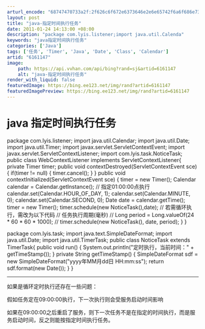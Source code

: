 ```yaml
---
arturl_encode: "68747470733a2f:2f626c6f672e6373646e2e6e65742f6a6f686e736f6e76696c:792f61727469636c652f64657461696c732f36313631313437"
layout: post
title: "java-指定时间执行任务"
date: 2011-01-24 14:13:00 +08:00
description: "package com.lyis.listener;import java.util.Calenda"
keywords: "java指定时间执行任务"
categories: ['Java']
tags: ['任务', 'Timer', 'Java', 'Date', 'Class', 'Calendar']
artid: "6161147"
image:
    path: https://api.vvhan.com/api/bing?rand=sj&artid=6161147
    alt: "java-指定时间执行任务"
render_with_liquid: false
featuredImage: https://bing.ee123.net/img/rand?artid=6161147
featuredImagePreview: https://bing.ee123.net/img/rand?artid=6161147
---
```


# java 指定时间执行任务

package com.lyis.listener;
import java.util.Calendar;
import java.util.Date;
import java.util.Timer;
import javax.servlet.ServletContextEvent;
import javax.servlet.ServletContextListener;
import com.lyis.task.NoticeTask;
public class WebContextListener implements ServletContextListener{
private Timer timer;
public void contextDestroyed(ServletContextEvent sce) {
if(timer != null) {
timer.cancel();
}
}
public void contextInitialized(ServletContextEvent sce) {
timer = new Timer();
Calendar calendar = Calendar.getInstance();
// 指定01:00:00点执行
calendar.set(Calendar.HOUR\_OF\_DAY, 1);
calendar.set(Calendar.MINUTE, 0);
calendar.set(Calendar.SECOND, 0);
Date date = calendar.getTime();
timer = new Timer();
timer.schedule(new NoticeTask(),date);
// 若需循环执行，需改为以下代码
// 任务执行周期(毫秒)
// Long period = Long.valueOf(24 \* 60 \* 60 \* 1000);
// timer.schedule(new NoticeTask(), date, period);
}
}

package com.lyis.task;
import java.text.SimpleDateFormat;
import java.util.Date;
import java.util.TimerTask;
public class NoticeTask extends TimerTask{
public void run() {
System.out.println("定时执行，当前时间：" + getTimeStamp());
}
private String getTimeStamp() {
SimpleDateFormat sdf = new SimpleDateFormat("yyyy年MM月dd日 HH:mm:ss");
return sdf.format(new Date());
}
}

---

如果是循环定时执行还存在一些问题：

假如任务定在09:00:00执行，下一次执行则会受服务启动时间影响

如果在09:00:00之后重启了服务，则下一次任务不是在指定的时间执行，而是服务启动时间，反之则能按指定时间执行任务。